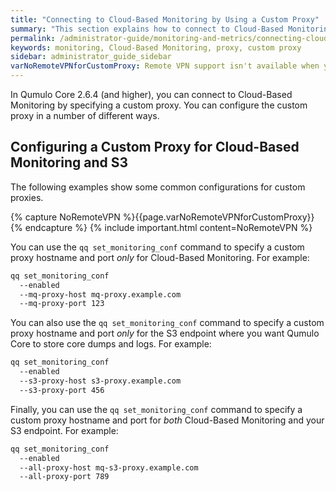 ```yaml
---
title: "Connecting to Cloud-Based Monitoring by Using a Custom Proxy"
summary: "This section explains how to connect to Cloud-Based Monitoring by using a custom proxy."
permalink: /administrator-guide/monitoring-and-metrics/connecting-cloud-based-monitoring-custom-proxy.html
keywords: monitoring, Cloud-Based Monitoring, proxy, custom proxy
sidebar: administrator_guide_sidebar
varNoRemoteVPNforCustomProxy: Remote VPN support isn't available when you connect to Cloud-Based Monitoring by using a custom proxy.
---
```


In Qumulo Core 2.6.4 (and higher), you can connect to Cloud-Based Monitoring by specifying a custom proxy. You can configure the custom proxy in a number of different ways.

## Configuring a Custom Proxy for Cloud-Based Monitoring and S3
The following examples show some common configurations for custom proxies.

{% capture NoRemoteVPN %}{{page.varNoRemoteVPNforCustomProxy}}{% endcapture %}
{% include important.html content=NoRemoteVPN %}

You can use the `qq set_monitoring_conf` command to specify a custom proxy hostname and port _only_ for Cloud-Based Monitoring. For example:

```bash
qq set_monitoring_conf
  --enabled
  --mq-proxy-host mq-proxy.example.com
  --mq-proxy-port 123
```

You can also use the `qq set_monitoring_conf` command to specify a custom proxy hostname and port _only_ for the S3 endpoint where you want Qumulo Core to store core dumps and logs. For example:

```bash
qq set_monitoring_conf
  --enabled
  --s3-proxy-host s3-proxy.example.com
  --s3-proxy-port 456
```

Finally, you can use the `qq set_monitoring_conf` command to specify a custom proxy hostname and port for _both_ Cloud-Based Monitoring and your S3 endpoint. For example:

```bash
qq set_monitoring_conf
  --enabled
  --all-proxy-host mq-s3-proxy.example.com
  --all-proxy-port 789
```
